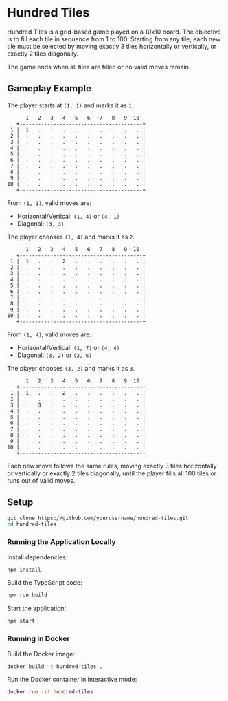 # Hundred Tiles

Hundred Tiles is a grid-based game played on a 10x10 board. The objective is to fill each tile in sequence from 1 to 100. Starting from any tile, each new tile must be selected by moving exactly 3 tiles horizontally or vertically, or exactly 2 tiles diagonally.

The game ends when all tiles are filled or no valid moves remain.

## Gameplay Example

The player starts at `(1, 1)` and marks it as `1`.

```
      1   2   3   4   5   6   7   8   9  10
   +----------------------------------------+
 1 |  1   .   .   .   .   .   .   .   .   . |
 2 |  .   .   .   .   .   .   .   .   .   . |
 3 |  .   .   .   .   .   .   .   .   .   . |
 4 |  .   .   .   .   .   .   .   .   .   . |
 5 |  .   .   .   .   .   .   .   .   .   . |
 6 |  .   .   .   .   .   .   .   .   .   . |
 7 |  .   .   .   .   .   .   .   .   .   . |
 8 |  .   .   .   .   .   .   .   .   .   . |
 9 |  .   .   .   .   .   .   .   .   .   . |
10 |  .   .   .   .   .   .   .   .   .   . |
   +----------------------------------------+
```

From `(1, 1)`, valid moves are:

- Horizontal/Vertical: `(1, 4)` or `(4, 1)`
- Diagonal: `(3, 3)`

The player chooses `(1, 4)` and marks it as `2`.

```
      1   2   3   4   5   6   7   8   9  10
   +----------------------------------------+
 1 |  1   .   .   2   .   .   .   .   .   . |
 2 |  .   .   .   .   .   .   .   .   .   . |
 3 |  .   .   .   .   .   .   .   .   .   . |
 4 |  .   .   .   .   .   .   .   .   .   . |
 5 |  .   .   .   .   .   .   .   .   .   . |
 6 |  .   .   .   .   .   .   .   .   .   . |
 7 |  .   .   .   .   .   .   .   .   .   . |
 8 |  .   .   .   .   .   .   .   .   .   . |
 9 |  .   .   .   .   .   .   .   .   .   . |
10 |  .   .   .   .   .   .   .   .   .   . |
   +----------------------------------------+
```

From `(1, 4)`, valid moves are:

- Horizontal/Vertical: `(1, 7)` or `(4, 4)`
- Diagonal: `(3, 2)` or `(3, 6)`

The player chooses `(3, 2)` and marks it as `3`.

```
      1   2   3   4   5   6   7   8   9  10
   +----------------------------------------+
 1 |  1   .   .   2   .   .   .   .   .   . |
 2 |  .   .   .   .   .   .   .   .   .   . |
 3 |  .   3   .   .   .   .   .   .   .   . |
 4 |  .   .   .   .   .   .   .   .   .   . |
 5 |  .   .   .   .   .   .   .   .   .   . |
 6 |  .   .   .   .   .   .   .   .   .   . |
 7 |  .   .   .   .   .   .   .   .   .   . |
 8 |  .   .   .   .   .   .   .   .   .   . |
 9 |  .   .   .   .   .   .   .   .   .   . |
10 |  .   .   .   .   .   .   .   .   .   . |
   +----------------------------------------+
```

Each new move follows the same rules, moving exactly 3 tiles horizontally or vertically or exactly 2 tiles diagonally, until the player fills all 100 tiles or runs out of valid moves.

## Setup

```sh
git clone https://github.com/yourusername/hundred-tiles.git
cd hundred-tiles
```

### Running the Application Locally

Install dependencies:

```sh
npm install
```

Build the TypeScript code:

```sh
npm run build
```

Start the application:

```sh
npm start
```

### Running in Docker

Build the Docker image:

```sh
docker build -t hundred-tiles .
```

Run the Docker container in interactive mode:

```sh
docker run -it hundred-tiles
```
